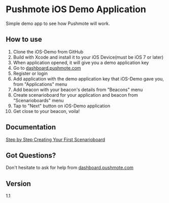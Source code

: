 Pushmote iOS Demo Application
============

Simple demo app to see how Pushmote will work.



How to use
----
1. Clone the iOS-Demo from GitHub
2. Build with Xcode and install it to your iOS Device(must be iOS 7 or later)
3. When application opened, it will give you a demo application key
4. Go to <a href="https://dashboard.pushmote.com">dashboard.pushmote.com</a>
  1. Register or login
  2. Add application with the demo application key that iOS-Demo gave you, from "Applications" menu
  3. Add beacon with your beacon's details from "Beacons" menu
  4. Create scenarioboard for your application and beacon from "Scenarioboards" menu
5. Tap to "Next" button on iOS-Demo application
6. Get close to your beacon, voila!

Documentation
----
<a href="https://pushmote.com/docs/step-by-step-creating-first-scenarioboard-on-pushmote/">Step by Step Creating Your First Scenarioboard</a>


Got Questions?
----
Don't hesitate to ask for help from <a href="https://dashboard.pushmote.com/community">dashboard.pushmote.com</a>


Version
----
1.1
